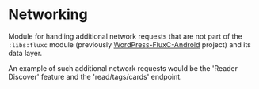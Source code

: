 # Networking

Module for handling additional network requests that are not part of the `:libs:fluxc` module (previously [WordPress-FluxC-Android] project) and its data layer.

[WordPress-FluxC-Android]: https://github.com/wordpress-mobile/WordPress-FluxC-Android

An example of such additional network requests would be the 'Reader Discover' feature and the 'read/tags/cards' endpoint.
